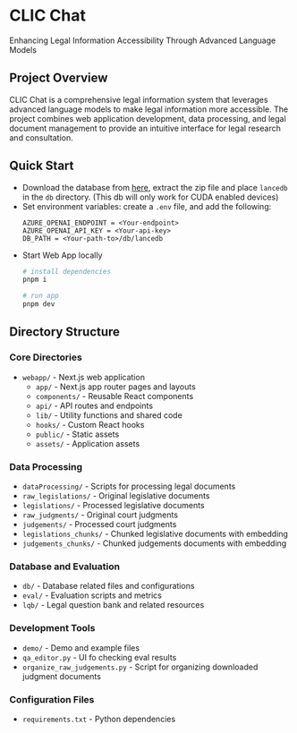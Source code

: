 # CLIC Chat

Enhancing Legal Information Accessibility Through Advanced Language Models

## Project Overview
CLIC Chat is a comprehensive legal information system that leverages advanced language models to make legal information more accessible. The project combines web application development, data processing, and legal document management to provide an intuitive interface for legal research and consultation.

## Quick Start
- Download the database from [here](https://clic-files.s3.ap-southeast-1.amazonaws.com/lancedb.zip), extract the zip file and place `lancedb` in the `db` directory. (This db will only work for CUDA enabled devices)
- Set environment variables: create a `.env` file, and add the following:
    ```
    AZURE_OPENAI_ENDPOINT = <Your-endpoint>
    AZURE_OPENAI_API_KEY = <Your-api-key>
    DB_PATH = <Your-path-to>/db/lancedb
    ```
- Start Web App locally
    ``` bash
    # install dependencies
    pnpm i

    # run app
    pnpm dev
    ```

## Directory Structure

### Core Directories
- `webapp/` - Next.js web application
  - `app/` - Next.js app router pages and layouts
  - `components/` - Reusable React components
  - `api/` - API routes and endpoints
  - `lib/` - Utility functions and shared code
  - `hooks/` - Custom React hooks
  - `public/` - Static assets
  - `assets/` - Application assets

### Data Processing
- `dataProcessing/` - Scripts for processing legal documents
- `raw_legislations/` - Original legislative documents
- `legislations/` - Processed legislative documents
- `raw_judgments/` - Original court judgments
- `judgements/` - Processed court judgments
- `legislations_chunks/` - Chunked legislative documents with embedding
- `judgements_chunks/` - Chunked judgements documents with embedding

### Database and Evaluation
- `db/` - Database related files and configurations
- `eval/` - Evaluation scripts and metrics
- `lqb/` - Legal question bank and related resources

### Development Tools
- `demo/` - Demo and example files
- `qa_editor.py` - UI fo checking eval results
- `organize_raw_judgements.py` - Script for organizing downloaded judgment documents

### Configuration Files
- `requirements.txt` - Python dependencies